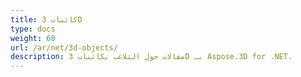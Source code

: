 ```yaml
---
title: كائنات 3D
type: docs
weight: 60
url: /ar/net/3d-objects/
description: مقالات حول التلاعب بكائنات 3D بـ Aspose.3D for .NET.
---
```

